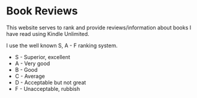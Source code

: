# Book Reviews

This website serves to rank and provide reviews/information about books I have read using Kindle Unlimited.

I use the well known S, A - F ranking system.
- S - Superior, excellent
- A - Very good
- B - Good
- C - Average
- D - Acceptable but not great
- F - Unacceptable, rubbish
